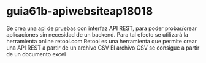 # guia61b-apiwebsiteap18018
Se crea una api de pruebas con interfaz API REST, para poder probar/crear aplicaciones sin necesidad de un backend.
Para tal efecto se utilizará la herramienta online retool.com
Retool es una herramienta que permite crear una API REST a partir de un archivo CSV
El archivo CSV se consigue a partir de un documento excel 
